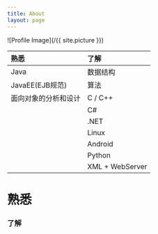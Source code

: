 ```yaml
---
title: About
layout: page
---
```

![Profile Image](/{{ site.picture }})


| 熟悉 | 了解 |
|:-|:-|
| Java | 数据结构 |
| JavaEE(EJB规范) | 算法|
| 面向对象的分析和设计  | C / C++ |
|| C# |
|| .NET |
|| Linux |
|| Android |
|| Python |
|| XML + WebServer |

#  熟悉
### 了解
